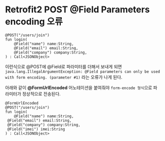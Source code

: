 Retrofit2 POST @Field Parameters encoding 오류
=

~~~
@POST("/users/join")  
fun login(  
    @Field("name") name:String,  
	@Field("email") email:String,  
	@Field("company") company:String,  
) : Call<JSONObject>
~~~
이런식으로 @POST에 @Field로 파라미터를 더해서 보내게 되면 `java.lang.IllegalArgumentException: @Field parameters can only be used with form encoding. (parameter #1)` 라는 오류가 나게 된다.

아래와 같이 **@FormUrlEncoded** 어노테이션을 붙여줘야 `form-encode 형식`으로 파라미터가 정상적으로 전송된다.

~~~
@FormUrlEncoded  
@POST("/users/join")  
fun login(  
    @Field("name") name:String,  
 @Field("email") email:String,  
 @Field("company") company:String,  
 @Field("imei") imei:String  
) : Call<JSONObject>
~~~
<!--stackedit_data:
eyJoaXN0b3J5IjpbMTczNTU2MDQzMF19
-->